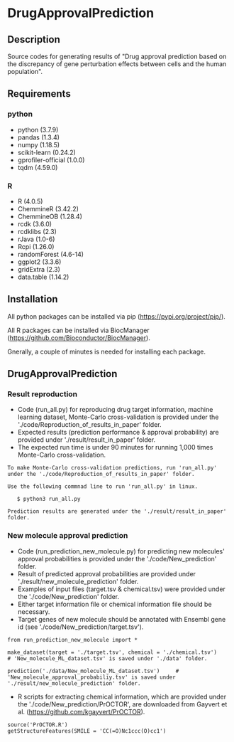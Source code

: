 # DrugApprovalPrediction
## Description
Source codes for generating results of "Drug approval prediction based on the discrepancy of gene perturbation effects between cells and the human population".


## Requirements
### python
- python (3.7.9)
- pandas (1.3.4)
- numpy (1.18.5)
- scikit-learn (0.24.2)
- gprofiler-official (1.0.0)
- tqdm (4.59.0)

### R
- R (4.0.5)
- ChemmineR (3.42.2)
- ChemmineOB (1.28.4)
- rcdk (3.6.0)
- rcdklibs (2.3)
- rJava (1.0-6)
- Rcpi (1.26.0)
- randomForest (4.6-14)
- ggplot2 (3.3.6)
- gridExtra (2.3)
- data.table (1.14.2)

## Installation
All python packages can be installed via pip (https://pypi.org/project/pip/). 

All R packages can be installed via BiocManager (https://github.com/Bioconductor/BiocManager).

Gnerally, a couple of minutes is needed for installing each package.

## DrugApprovalPrediction
### Result reproduction
- Code (run_all.py) for reproducing drug target information, machine learning dataset, Monte-Carlo cross-validation is provided under the './code/Reproduction_of_results_in_paper' folder.
- Expected results (prediction performance & approval probability) are provided under './result/result_in_paper' folder.
- The expected run time is under 90 minutes for running 1,000 times Monte-Carlo cross-validation.

```
To make Monte-Carlo cross-validation predictions, run 'run_all.py' under the './code/Reproduction_of_results_in_paper' folder.

Use the following commnad line to run 'run_all.py' in linux.

   $ python3 run_all.py
   
Prediction results are generated under the './result/result_in_paper' folder.
```

### New molecule approval prediction
- Code (run_prediction_new_molecule.py) for predicting new molecules' approval probabilities is provided under the './code/New_prediction' folder.
- Result of predicted approval probabilities are provided under './result/new_molecule_prediction' folder.
- Examples of input files (target.tsv & chemical.tsv) were provided under the './code/New_prediction' folder. 
- Either target information file or chemical information file should be necessary.
- Target genes of new molecule should be annotated with Ensembl gene id (see './code/New_prediction/target.tsv').

```
from run_prediction_new_molecule import *

make_dataset(target = './target.tsv', chemical = './chemical.tsv')     # 'New_molecule_ML_dataset.tsv' is saved under './data' folder.

prediction('./data/New_molecule_ML_dataset.tsv')     # 'New_molecule_approval_probabiliy.tsv' is saved under './result/new_molecule_prediction' folder.
```

- R scripts for extracting chemical information, which are provided under the './code/New_prediction/PrOCTOR', are downloaded from Gayvert et al. (https://github.com/kgayvert/PrOCTOR).
```
source('PrOCTOR.R')
getStructureFeatures(SMILE = 'CC(=O)Nc1ccc(O)cc1')
```

